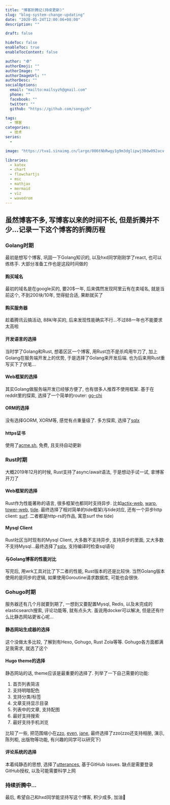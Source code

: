 ```yaml
---
title: "博客折腾记(持续更新)"
slug: "blog-system-change-updating"
date: "2020-05-24T12:00:06+08:00"
description: ""

draft: false

hideToc: false
enableToc: true
enableTocContent: false

author: "卓"
authorEmoji: ""
authorImage: ""
authorImageUrl: ""
authorDesc: ""
socialOptions:
  email: "mailto:mailsyzh@gmail.com"
  phone: ""
  facebook: ""
  twitter: ""
  github: "https://github.com/songyzh"

tags:
  - 博客
categories:
  - 技术
series:
  -

image: "https://tva1.sinaimg.cn/large/006tNbRwgy1g9m3dglipwj30dw092acv.jpg"

libraries:
  - katex
  - chart
  - flowchartjs
  - msc
  - mathjax
  - mermaid
  - viz
  - wavedrom
---
```


## 虽然博客不多, 写博客以来的时间不长, 但是折腾并不少...记录一下这个博客的折腾历程

### Golang时期
最初是想写个博客, 巩固一下Golang知识的, 以及hxd同学刚刚学了react, 也可以练练手. 大部分准备工作也是这段时间做的

#### 购买域名
最初的域名是在google买的, 要20$一年, 后来偶然发现阿里云有在卖域名, 就是当前这个, 不到200块/10年, 觉得挺合适, 果断就买了

#### 购买服务器
趁着腾讯云搞活动, 88¥/年买的, 后来发现性能确实不行...不过88一年也不能要求太高啦

#### 开发语言的选择
当时学了Golang和Rust, 想着区区一个博客, 用Rust岂不是杀鸡用牛刀了, 加上Golang在服务端开发上的优势, 于是选择了Golang来开发后端. 也为后来用Rust重写买下了伏笔...

#### Web框架的选择
其实Golang做服务端开发已经够方便了, 也有很多人推荐不使用框架. 基于在reddit里的探索, 选择了一个简单的router: [go-chi](https://github.com/go-chi/chi)

#### ORM的选择
没有选择GORM, XORM等, 感觉有点重量级了. 多方探索, 选择了[sqlx](https://jmoiron.github.io/sqlx)

#### https证书
使用了[acme.sh](https://github.com/acmesh-official/acme.sh), 免费, 且支持自动更新


### Rust时期
大概2019年12月的时候, Rust支持了async/await语法, 于是想动手试一试, 拿博客开刀了

#### Web框架的选择
Rust作为性能著称的语言, 很多框架也都同时支持异步. 比如[actix-web](https://github.com/actix/actix-web), [warp](https://github.com/seanmonstar/warp), [tower-web](https://github.com/carllerche/tower-web), [tide](https://github.com/http-rs/tide). 最终选择了相对简单的tide框架(与tide对应, 还有一个异步http client: [surf](https://github.com/http-rs/surf). 二者都是http-rs的作品, 寓意surf the tide)

#### Mysql Client
Rust社区当时现有的Mysql Client, 大多数不支持异步, 支持异步的里面, 又大多数不支持Mysql...最终选择了[sqlx](https://github.com/launchbadge/sqlx), 支持编译时检查sql语句

#### 与Golang博客的性能对比
写完后, 用wrk工具对比了下二者的性能, Rust版本的还是比较快. 当然Golang版本使用的是同步的逻辑, 如果使用Goroutine请求数据库, 可能也会很快.


### Gohugo时期
服务器还有几个月就要到期了, 一想到又要配置Mysql, Redis, 以及未完成的elasticsearch搜索, 评论功能等, 就有点头大. 虽说用docker可以解决, 但是还有什么比静态网站更省心呢...

#### 静态网站生成器的选择
这个没做太多比较, 了解到有Hexo, Gohugo, Rust Zola等等. Gohugo各方面都满足我需求, 就选了这个

#### Hugo theme的选择
静态网站的话, theme应该是最重要的选择了. 列举了一下自己需要的功能:
1. 首页列表简洁
2. 支持明暗配色
3. 支持分类/标签
4. 文章支持显示目录
5. 列表中的文章, 支持配图
6. 最好支持搜索
7. 最好支持手机浏览

比较了一些, 把范围缩小在[zzo](https://github.com/zzossig/hugo-theme-zzo), [even](https://github.com/olOwOlo/hugo-theme-even), [jane](https://github.com/xianmin/hugo-theme-jane), 最终选择了zzo(zzo还支持相册, 演示, 陈列柜, 出版物等功能, 有兴趣的同学可以研究下)

#### 评论系统的选择
本着纯静态的思想, 选择了[utterances](https://utteranc.es/), 基于GitHub issues. 缺点是需要登录GitHub授权, 以及可能需要科学上网

### 持续折腾中...


最后, 希望自己和hxd同学能坚持写这个博客, 积少成多, 加油💪